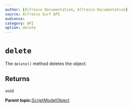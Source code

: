 ```yaml
---
author: [Alfresco Documentation, Alfresco Documentation]
source: Alfresco Surf API
audience: 
category: API
option: delete
---
```


# `delete`

The `delete()` method deletes the object.

## Returns

void

**Parent topic:**[ScriptModelObject](../references/APISurf-ScriptModelObject-modelobjects.md)


